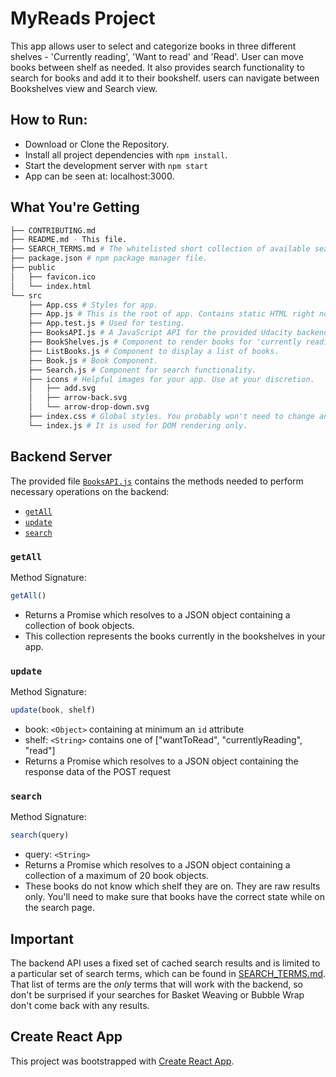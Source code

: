 # MyReads Project
This app allows user to select and categorize books in three different shelves - 'Currently reading', 'Want to read' and 'Read'. User can move books between shelf as needed. It also provides search functionality to search for books and add it to their bookshelf. users can navigate between Bookshelves view and Search view.

## How to Run:

* Download or Clone the Repository.
* Install all project dependencies with `npm install`.
* Start the development server with `npm start`
* App can be seen at: localhost:3000.

## What You're Getting
```bash
├── CONTRIBUTING.md
├── README.md - This file.
├── SEARCH_TERMS.md # The whitelisted short collection of available search terms to use with your app.
├── package.json # npm package manager file.
├── public
│   ├── favicon.ico 
│   └── index.html 
└── src
    ├── App.css # Styles for app.
    ├── App.js # This is the root of app. Contains static HTML right now.
    ├── App.test.js # Used for testing.
    ├── BooksAPI.js # A JavaScript API for the provided Udacity backend.
    ├── BookShelves.js # Component to render books for 'currently reading', 'want to read' and 'read' shelves
    ├── ListBooks.js # Component to display a list of books.
    ├── Book.js # Book Component.
    ├── Search.js # Component for search functionality. 
    ├── icons # Helpful images for your app. Use at your discretion.
    │   ├── add.svg
    │   ├── arrow-back.svg
    │   └── arrow-drop-down.svg
    ├── index.css # Global styles. You probably won't need to change anything here.
    └── index.js # It is used for DOM rendering only.
```

## Backend Server

The provided file [`BooksAPI.js`](src/BooksAPI.js) contains the methods needed to perform necessary operations on the backend:

* [`getAll`](#getall)
* [`update`](#update)
* [`search`](#search)

### `getAll`

Method Signature:

```js
getAll()
```

* Returns a Promise which resolves to a JSON object containing a collection of book objects.
* This collection represents the books currently in the bookshelves in your app.

### `update`

Method Signature:

```js
update(book, shelf)
```

* book: `<Object>` containing at minimum an `id` attribute
* shelf: `<String>` contains one of ["wantToRead", "currentlyReading", "read"]  
* Returns a Promise which resolves to a JSON object containing the response data of the POST request

### `search`

Method Signature:

```js
search(query)
```

* query: `<String>`
* Returns a Promise which resolves to a JSON object containing a collection of a maximum of 20 book objects.
* These books do not know which shelf they are on. They are raw results only. You'll need to make sure that books have the correct state while on the search page.

## Important
The backend API uses a fixed set of cached search results and is limited to a particular set of search terms, which can be found in [SEARCH_TERMS.md](SEARCH_TERMS.md). That list of terms are the _only_ terms that will work with the backend, so don't be surprised if your searches for Basket Weaving or Bubble Wrap don't come back with any results.

## Create React App

This project was bootstrapped with [Create React App](https://github.com/facebookincubator/create-react-app).
